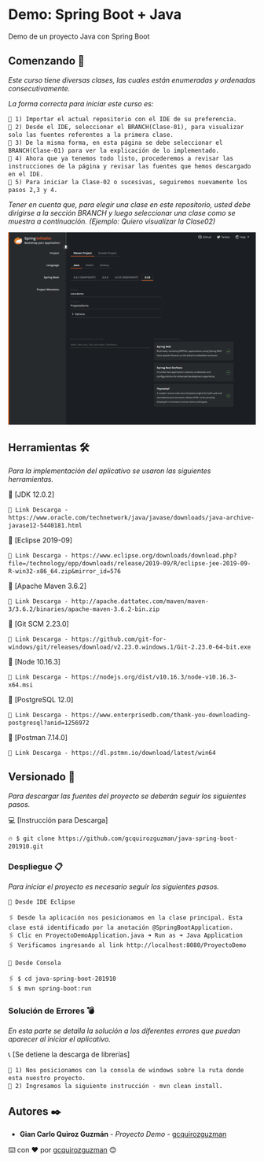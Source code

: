 # Demo: Spring Boot + Java

Demo de un proyecto Java con Spring Boot

## Comenzando 🚀

_Este curso tiene diversas clases, las cuales están enumeradas y ordenadas consecutivamente._

_La forma correcta para iniciar este curso es:_
```
📌 1) Importar el actual repositorio con el IDE de su preferencia.
📌 2) Desde el IDE, seleccionar el BRANCH(Clase-01), para visualizar solo las fuentes referentes a la primera clase.
📌 3) De la misma forma, en esta página se debe seleccionar el BRANCH(Clase-01) para ver la explicación de lo implementado.
📌 4) Ahora que ya tenemos todo listo, procederemos a revisar las instrucciones de la página y revisar las fuentes que hemos descargado en el IDE.
📌 5) Para iniciar la Clase-02 o sucesivas, seguiremos nuevamente los pasos 2,3 y 4.
```

_Tener en cuenta que, para elegir una clase en este repositorio, usted debe dirigirse a la sección BRANCH y luego seleccionar una clase como se muestra a continuación. (Ejemplo: Quiero visualizar la Clase02)_

![Error: imagen no ha sido cargada](https://github.com/gcquirozguzman/java-spring-boot-201910/blob/master/Informacion_Seleccion_Clase.png)

## Herramientas 🛠️

_Para la implementación del aplicativo se usaron las siguientes herramientas._

🔧 [JDK 12.0.2]
```
📢 Link Descarga - https://www.oracle.com/technetwork/java/javase/downloads/java-archive-javase12-5440181.html
```
🔧 [Eclipse 2019-09]
```
📢 Link Descarga - https://www.eclipse.org/downloads/download.php?file=/technology/epp/downloads/release/2019-09/R/eclipse-jee-2019-09-R-win32-x86_64.zip&mirror_id=576
```
🔧 [Apache Maven 3.6.2]
```
📢 Link Descarga - http://apache.dattatec.com/maven/maven-3/3.6.2/binaries/apache-maven-3.6.2-bin.zip
```
🔧 [Git SCM 2.23.0]
```
📢 Link Descarga - https://github.com/git-for-windows/git/releases/download/v2.23.0.windows.1/Git-2.23.0-64-bit.exe
```
🔧 [Node 10.16.3]
```
📢 Link Descarga - https://nodejs.org/dist/v10.16.3/node-v10.16.3-x64.msi
```
🔧 [PostgreSQL 12.0]
```
📢 Link Descarga - https://www.enterprisedb.com/thank-you-downloading-postgresql?anid=1256972
```
🔧 [Postman 7.14.0]
```
📢 Link Descarga - https://dl.pstmn.io/download/latest/win64
```

## Versionado 📌

_Para descargar las fuentes del proyecto se deberán seguir los siguientes pasos._

💻 [Instrucción para Descarga]
```
🔥 $ git clone https://github.com/gcquirozguzman/java-spring-boot-201910.git
```

### Despliegue 📋

_Para iniciar el proyecto es necesario seguir los siguientes pasos._

```
👊 Desde IDE Eclipse

🖇️ Desde la aplicación nos posicionamos en la clase principal. Esta clase está identificado por la anotación @SpringBootApplication.
🖇️ Clic en ProyectoDemoApplication.java ➜ Run as ➜ Java Application
🖇️ Verificamos ingresando al link http://localhost:8080/ProyectoDemo

👊 Desde Consola

🖇️ $ cd java-spring-boot-201910
🖇️ $ mvn spring-boot:run

```

### Solución de Errores 💣

_En esta parte se detalla la solución a los diferentes errores que puedan aparecer al iniciar el aplicativo._

📞 [Se detiene la descarga de librerías]
```
👊 1) Nos posicionamos con la consola de windows sobre la ruta donde esta nuestro proyecto.
👊 2) Ingresamos la siguiente instrucción - mvn clean install.
```

## Autores ✒️

* **Gian Carlo Quiroz Guzmán** - *Proyecto Demo* - [gcquirozguzman](https://github.com/gcquirozguzman)



⌨️ con ❤️ por [gcquirozguzman](https://github.com/gcquirozguzman) 😊
